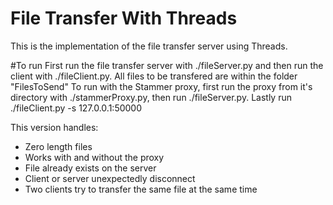 # File Transfer With Threads

This is the implementation of the file transfer server using Threads. 

#To run 
First run the file transfer server with ./fileServer.py and then run the client with ./fileClient.py. 
All files to be transfered are within the folder "FilesToSend"
To run with the Stammer proxy, first run the proxy from it's directory with ./stammerProxy.py, then run ./fileServer.py. Lastly run ./fileClient.py -s 127.0.0.1:50000

This version handles:
* Zero length files
* Works with and without the proxy
* File already exists on the server
* Client or server unexpectedly disconnect
* Two clients try to transfer the same file at the same time

